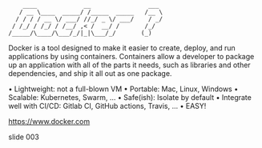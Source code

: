         ____             __                ___
       / __ \____  _____/ /_____  _____   /__ \
      / / / / __ \/ ___/ //_/ _ \/ ___/    / _/
     / /_/ / /_/ / /__/ ,< /  __/ /       /_/
    /_____/\____/\___/_/|_|\___/_/       (_)


Docker is a tool designed to make it easier to create, deploy, and run applications by using containers.
Containers allow a developer to package up an application with all of the parts it needs, such as libraries and other
dependencies, and ship it all out as one package.

• Lightweight: not a full-blown VM
• Portable: Mac, Linux, Windows
• Scalable: Kubernetes, Swarm, ...
• Safe(ish): Isolate by default
• Integrate well with CI/CD: Gitlab CI, GitHub actions, Travis, ...
• EASY!

https://www.docker.com

















































































slide 003
